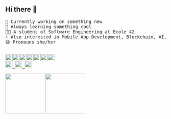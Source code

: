 ## Hi there 👋
<pre>
🔭 Currently working on something new
🌱 Always learning something cool
👩‍🎓 A student of Software Engineering at Ecole 42
⚡ Also interested in Mobile App Development, Blockchain, AI, NFT
😄 Pronouns she/her
<p align="left">
<img height="22em" src="https://img.shields.io/badge/C-22272e?style=for-the-badge&logo=c&logoColor=white"/><img height="22em" src="https://img.shields.io/badge/Java-22272e?style=for-the-badge&logo=java&logoColor=white"/><img height="22em" src="https://img.shields.io/badge/HTML-22272e?style=for-the-badge&logo=html5&logoColor=ab3f27"/></a><img height="22em" src="https://img.shields.io/badge/CSS-22272e?style=for-the-badge&logo=css3&logoColor=1572b6"/></a><img height="22em" src="https://img.shields.io/badge/Linux-22272e?style=for-the-badge&logo=linux&logoColor=#22272e"/></a><img height="22em" src="https://img.shields.io/badge/Shell_Script-22272e?style=for-the-badge&logo=gnu-bash&logoColor=white"/></a><img height="22em" src="https://img.shields.io/badge/Markdown-22272e?style=for-the-badge&logo=markdown&logoColor=white"/></a>
<a href="https://t.me/CarlalFranca"rel="nofollow"><img height="22em" src="https://img.shields.io/badge/Telegram-22272e?style=for-the-badge&logo=telegram&logoColor=white%22/%3E"/> <a href="https://t.me/CarlalFranca"rel="nofollow"><img height="22em" src="https://img.shields.io/badge/LinkedIn-22272e?style=for-the-badge&logo=linkedin&logoColor=white"/> <a href="https://t.me/CarlalFranca"rel="nofollow"><img height="22em" src="https://img.shields.io/badge/ProtonMail-22272e?style=for-the-badge&logo=protonmail&logoColor=white"/>
<div><img height="125em" src="https://github-readme-stats.vercel.app/api/top-langs/?username=carlarfranca&layout=compact&langs_count=7&bg_color=22272e&title_color=8f989f&text_color=8f989f&icon_color=962a34"/><img height="125em" src="https://github-readme-stats.vercel.app/api?username=carlarfranca&show_icons=true&bg_color=22272e&title_color=8f989f&icon_color=962a34&text_color=8f989f&include_all_commits=true count_private=true"/></div></pre>
<!--
<p align="lrft"><img alingn="center" height="13em" src="https://profile-counter.glitch.me/SeuPerfildoGitHub/count.svg" /></p>
-->


